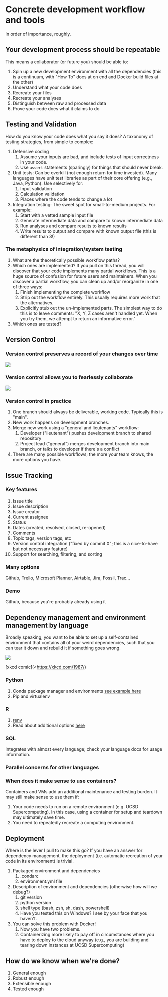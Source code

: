 # Concrete development workflow and tools

In order of importance, roughly.

## Your development process should be repeatable

This means a collaborator (or future you) should be able to:

1.  Spin up a new development environment with all the dependencies (this is a continuum, with \"How To\" docs at on end and Docker build files at the other)
2.  Understand what your code does
3.  Recreate your files
4.  Recreate your analyses
5.  Distinguish between raw and processed data
6.  Prove your code does what it claims to do

## Testing and Validation

How do you know your code does what you say it does? A taxonomy of testing strategies, from simple to complex:

1.  Defensive coding
    1.  Assume your inputs are bad, and include tests of input correctness in your code.
    2.  Use `assert` statements (sparingly) for things that should never break.
2.  Unit tests: Can be overkill (not enough return for time invested). Many languages have unit test libraries as part of their core offering (e.g., Java, Python). Use selectively for:
    1.  Input validation
    2.  Calculation validation
    3.  Places where the code tends to change a lot
3.  Integration testing: The sweet spot for small-to-medium projects. For example:
    1.  Start with a vetted sample input file
    2.  Generate intermediate data and compare to known intermediate data
    3.  Run analyses and compare results to known results
    4.  Write results to output and compare with known output file (this is different than 3!)

### The metaphysics of integration/system testing

1.  What are the theoretically possible workflow paths?
2.  Which ones are implemented? If you pull on this thread, you will discover that your code implements many partial workflows. This is a huge source of confusion for future users and maintainers. When you discover a partial workflow, you can clean up and/or reorganize in one of three ways:
    1.  Finish implementing the complete workflow
    2.  Strip out the workflow entirely. This usually requires more work that the alternatives.
    3.  Explicitly stub out the un-implemented parts. The simplest way to do this is to leave comments: \"X, Y, Z cases aren\'t handled yet. When you try them, we attempt to return an informative error.\"
3.  Which ones are tested?

## Version Control

### Version control preserves a record of your changes over time

![](./img/snapshots.png)

### Version control allows you to fearlessly collaborate

![](./img/branch-merge.png)

### Version control in practice

1.  One branch should always be deliverable, working code. Typically this is \"main\".
2.  New work happens on development branches.
3.  Merge new work using a \"general and lieutenants\" workflow:
    1.  Developer (\"lieutenant\") pushes development branch to shared repository
    2.  Project lead (\"general\") merges development branch into main branch, or talks to developer if there\'s a conflict
4.  There are many possible workflows; the more your team knows, the more options you have.

## Issue Tracking

### Key features

1.  Issue title
2.  Issue description
3.  Issue creator
4.  Current assignee
5.  Status
6.  Dates (created, resolved, closed, re-opened)
7.  Comments
8.  Topic tags, version tags, etc
9.  Version control integration (\"fixed by commit X\"; this is a nice-to-have but not necessary feature)
10. Support for searching, filtering, and sorting

### Many options

Github, Trello, Microsoft Planner, Airtable, Jira, Fossil, Trac...

### Demo

Github, because you\'re probably already using it

## Dependency management and environment management by language

Broadly speaking, you want to be able to set up a self-contained environment that contains all of your weird dependencies, such that you can tear it down and rebuild it if something goes wrong.

![](./img/python_environment_2x.png)

[xkcd comic](<https://xkcd.com/1987/)

### Python

1.  Conda package manager and environments [see example here](https://github.com/devnich/catalina-setup#install-python-anaconda-distribution)
2.  Pip and virtualenv

### R

1.  [renv](https://rstudio.github.io/renv/articles/renv.html)
2.  Read about additional options [here](https://github.com/DataCurationNetwork/data-primers/blob/master/R%20Data%20Curation%20Primer/R-data-curation-primer.md)

### SQL

Integrates with almost every language; check your language docs for usage information.

### Parallel concerns for other languages

### When does it make sense to use containers?

Containers and VMs add an additional maintenance and testing burden. It may still make sense to use them if:

1.  Your code needs to run on a remote environment (e.g. UCSD Supercomputing). In this case, using a container for setup and teardown may ultimately save time.
2.  You need to repeatedly recreate a computing environment.

## Deployment

Where is the lever I pull to make this go? If you have an answer for dependency management, the deployment (i.e. automatic recreation of your code in its environment) is trivial.

1.  Packaged environment and dependencies
    1.  .condarc
    2.  environment.yml file
2.  Description of environment and dependencies (otherwise how will we debug?)
    1.  git version
    2.  python version
    3.  shell type (bash, zsh, sh, dash, powershell)
    4.  Have you tested this on Windows? I see by your face that you haven\'t.
3.  You can solve this problem with Docker!
    1.  Now you have two problems.
    2.  Containerizing more likely to pay off in circumstances where you have to deploy to the cloud anyway (e.g., you are building and tearing down instances at UCSD Supercomputing)

## How do we know when we\'re done?

1.  General enough
2.  Robust enough
3.  Extensible enough
4.  Tested enough
